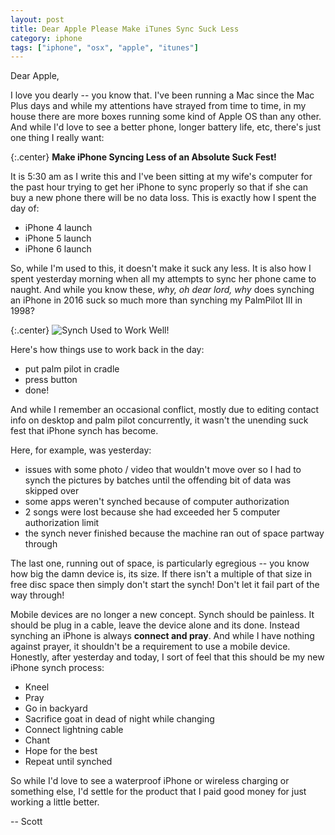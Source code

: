```yaml
---
layout: post
title: Dear Apple Please Make iTunes Sync Suck Less
category: iphone
tags: ["iphone", "osx", "apple", "itunes"]
---
```

Dear Apple, 

I love you dearly -- you know that.  I've been running a Mac since the Mac Plus days and while my attentions have strayed from time to time, in my house there are more boxes running some kind of Apple OS than any other.  And while I'd love to see a better phone, longer battery life, etc, there's just one thing I really want:

{:.center}
**Make iPhone Syncing Less of an Absolute Suck Fest!**

It is 5:30 am as I write this and I've been sitting at my wife's computer for the past hour trying to get her iPhone to sync properly so that if she can buy a new phone there will be no data loss.  This is exactly how I spent the day of:

* iPhone 4 launch
* iPhone 5 launch
* iPhone 6 launch

So, while I'm used to this, it doesn't make it suck any less.  It is also how I spent yesterday morning when all my attempts to sync her phone came to naught.  And while you know these, *why, oh dear lord, why* does synching an iPhone in 2016 suck so much more than synching my PalmPilot III in 1998?

{:.center}
![Synch Used to Work Well!](/blog/assets/200px-Palm_III_24.jpg)

Here's how things use to work back in the day:

* put palm pilot in cradle
* press button
* done!

And while I remember an occasional conflict, mostly due to editing contact info on desktop and palm pilot concurrently, it wasn't the unending suck fest that iPhone synch has become.

Here, for example, was yesterday:

* issues with some photo / video that wouldn't move over so I had to synch the pictures by batches until the offending bit of data was skipped over
* some apps weren't synched because of computer authorization 
* 2 songs were lost because she had exceeded her 5 computer authorization limit
* the synch never finished because the machine ran out of space partway through

The last one, running out of space, is particularly egregious -- you know how big the damn device is, its size.  If there isn't a multiple of that size in free disc space then simply don't start the synch!  Don't let it fail part of the way through!   

Mobile devices are no longer a new concept.  Synch should be painless.  It should be plug in a cable, leave the device alone and its done.  Instead synching an iPhone is always **connect and pray**.  And while I have nothing against prayer, it shouldn't be a requirement to use a mobile device.  Honestly, after yesterday and today, I sort of feel that this should be my new iPhone synch process:

* Kneel
* Pray
* Go in backyard
* Sacrifice goat in dead of night while changing
* Connect lightning cable
* Chant
* Hope for the best
* Repeat until synched

So while I'd love to see a waterproof iPhone or wireless charging or something else, I'd settle for the product that I paid good money for just working a little better.

-- Scott